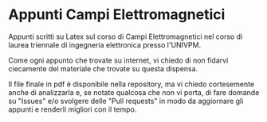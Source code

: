 # Appunti Campi Elettromagnetici
Appunti scritti su Latex sul corso di Campi Elettromagnetici nel corso di laurea triennale di ingegneria elettronica presso l'UNIVPM. 

Come ogni appunto che trovate su internet, vi chiedo di non fidarvi ciecamente del materiale che trovate su questa dispensa. 

Il file finale in pdf è disponibile  nella repository, ma vi chiedo cortesemente anche di analizzarla e, se notate qualcosa che non vi porta, 
di fare domande su "Issues" e/o svolgere delle "Pull requests" in modo da aggiornare gli appunti e renderli migliori con il tempo. 
